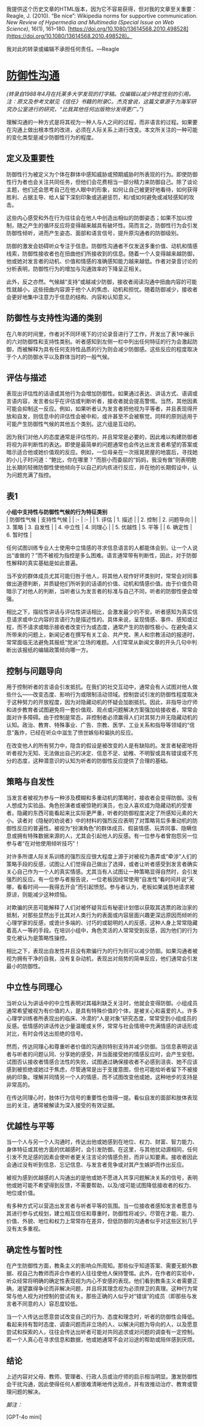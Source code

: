 我提供这个历史文章的HTML版本，因为它不容易获得，但对我的文章至关重要：Reagle, J. (2010). “Be nice”: Wikipedia norms for supportive communication. _New Review of Hypermedia and Multimedia (Special Issue on Web Science)_, 16(1), 161–180. [https://doi.org/10.1080/13614568.2010.498528](https://doi.org/10.1080/13614568.2010.498528)。

我对此的转录或编辑不承担任何责任。—Reagle

# [防御性沟通](https://reagle.org/joseph/2010/conflict/media/gibb-defensive-communication.html)

*(转录自1988年4月在托莱多大学发现的打字稿。仅编辑以减少特定性别的引用。注：原文及参考文献见《信任》书籍的附录C。杰克曾说，这篇文章源于为海军研究办公室进行的研究，“比我其他任何出版物分发得更广。”)*

理解沟通的一种方式是将其视为一种人与人之间的过程，而非语言的过程。如果要在沟通上做出根本性的改进，必须在人际关系上进行改变。本文所关注的一种可能的变化类型是减少防御性行为的程度。

## 定义及重要性

防御性行为被定义为个体在群体中感知威胁或预期威胁时所表现的行为。即使防御性行为者也会关注共同任务，但他们会花费相当一部分精力来防御自己。除了谈论主题，他们还会思考自己在他人眼中的形象，如何让自己被更好地看待，如何获得胜利、占据主导、给人留下深刻印象或逃避惩罚，和/或如何避免或减轻感知的攻击。

这些内心感受和外在行为往往会在他人中创造出相似的防御姿态；如果不加以控制，随之产生的循环反应将变得越来越具有破坏性。简而言之，防御性行为会引发防御性倾听，进而产生姿态、面部和语言信号，提升原沟通者的防御级别。

防御的激发会妨碍听众专注于信息。防御性沟通者不仅发送多重价值、动机和情感线索，防御性接收者也在扭曲他们所接收到的信息。随着一个人变得越来越防御，他或她对发言者的动机、价值和情感的准确感知能力越来越低。作者对录音讨论的分析表明，防御性行为的增加与沟通效率的下降呈正相关。

此外，反之亦然。气候越“支持”或越减少防御，接收者阅读沟通中扭曲内容的可能性就越小，这些扭曲内容源于他个人的焦虑、动机和担忧。随着防御减少，接收者会更好地集中注意力于信息的结构、内容和认知意义。

## 防御性与支持性沟通的类别

在八年的时间里，作者对不同环境下的讨论录音进行了工作，开发出了表1中展示的六对防御性和支持性类别。听者感知到左侧一栏中列出任何特征的行为会激起防御，而被解释为具有任何支持性品质的行为则会减少防御感。这些反应的程度取决于个人的防御水平以及群体当时的一般气候。

## 评估与描述

表现出评估性的话语或其他行为会增加防御性。如果通过表达、讲话方式、语调或言语内容，发言者似乎在评估或判断听者，接收者就会提高警惕。当然，其他因素可能会抑制这一反应。例如，如果听者认为发言者把他视为平等者，并且表现得开放和自发，则信息中的评估性会被中和，或许甚至不会被察觉。同样的原则适用于可能产生防御性气候的其他五个类别。这六组是互动的。

因为我们对他人的态度通常是评估性的，并且常常是必要的，因此难以构建防御者将视为非判断性的表达。即使是最简单的问题通常也会传达出发言者希望的答案或暗示适合他或她价值观的反应。例如，一位母亲在一次摇晃房屋的地震后，寻找她的小儿子时问道：“鲍比，你在哪里？”而胆小而委屈的“妈妈，我没有做”则表明鲍比长期的轻微防御性使他倾向于以自己的内疚进行反应，并在他的长期假设中，认为问题充满了指控。

## 表1

**小组中支持性与防御性气候的行为特征类别**  
| 防御性气候 | 支持性气候 |
| :- | :- |
| 1. 评估 | 1. 描述 | 
| 2. 控制 | 2. 问题导向 |
| 3. 策略 | 3. 自发性 |
| 4. 中立性 | 4. 同理心 |
| 5. 优越性 | 5. 平等 |
| 6. 确定性 | 6. 暂时性 |

任何试图训练专业人士使用中立情感的寻求信息语言的人都能体会到，让一个人说出“谁做的？”而不被视为指控是多么困难。语言通常带有判断性，因此，对于防御性解释的真实基础是如此普遍。

当不安的群体成员尤其可能归咎于他人，将其他人视作好坏类别时，常常会对同事做出道德判断，并质疑他们所听到的话语的价值、动机和情感价值。由于价值负荷暗示了对他人的判断，当听者认为发言者的标准与自己不同，听者的防御性便会增强。

相比之下，描绘性讲话与评估性讲话相比，会激发最少的不安。听者感知为真实信息请求或中立内容的言语行为是描述性的。具体来说，呈现情感、事件、感知或过程，而不请求或暗示接收者改变行为或态度，通常产生的防御性极小。在避免语义所带来的问题上，新闻记者在撰写有关工会、共产党、黑人和宗教活动的报道时，常常面临无法避免其报纸“党派”立场的难题。人们常常从新闻文章的开头几句中判断出该报纸的编辑政策倾向哪一方。

## 控制与问题导向

用于控制听者的言语会引发抵抗。在我们的社交互动中，通常会有人试图对他人做些什么——改变态度、影响行为或限制活动领域。控制尝试引发的防御性程度取决于这种努力的开放程度，因为对隐藏动机的怀疑会加剧抵抗。因此，非指导治疗师和进步教育者试图避免将一套价值观、观点或问题解决方案强加给接收者，常常会面对许多障碍。由于控制是常态，非控制者必须赢得人们对其努力并无隐藏动机的认知。政治、教育、特殊事业、广告、宗教、医学、工业关系和指导等领域的“信息”轰炸，已经在听众中滋生了愤世嫉俗和偏执的反应。

在改变他人的所有努力中，隐含的假设是被改变的人是有缺陷的。发言者秘密地将听者视为无知、无法做出自己的决定、信息不足、幼稚、不明智或具有错误或不充分的态度，这种潜意识的认知为听者的防御性反应提供了合理的基础。

## 策略与自发性

当发言者被视为参与一种涉及模糊和多重动机的策略时，接收者会变得防御。没有人想成为实验品、角色扮演者或被惊艳的演员，也没人喜欢成为隐藏动机的受害者。隐藏的东西可能看起来比实际更严重，听者的防御程度决定了所感知元素的大小。读者对《隐秘的劝说者》中的材料的强烈反应表明了对策略背后多重动机的防御性反应的普遍性。被视为“扮演角色”的群体成员、假装情感、玩弄同事、隐瞒信息或拥有特殊数据来源的人，尤其会引起他人的反感。有一位参与者曾抱怨另一位参与者“在对他使用倾听技巧”！

对许多所谓人际关系训练的强烈反应很大程度上源于对被视为愚弄或“牵涉”人们的策略手段的反感，试图让人们觉得自己做出了选择，或者让听者感受到发言者确实关心自己作为一个人的真实情感。尤其当有人试图让一种策略显得自然时，会引发强烈的反应。有一位参与者报告说，一位老板因经常使用“自发性”看时间并说“天哪，看看时间——我得去开会”而引起愤怒。参与者认为，老板如果诚恳地请求被原谅，则能减少这种烦恼。

对欺骗的厌恶可能解释了人们对被怀疑背后有秘密计划借以获取其选票的政治家的抵制，对那些显然出于比其对人类行为的表面或内容层面兴趣更深远原因而倾听的心理学家的反感，或诡计多端的、讨巧的或聪明的人的反感，这种人身上常常隐藏着高人一等的手段。在培训小组中，角色灵活的人常常受到反感，因为他们的行为变化被认为是策略性操控。

相比之下，表现出自发性并且没有欺骗行为的行为则可以减少防御。如果沟通者被视为拥有干净的自我，没有复杂动机，表现出对局势的简单反应，他们通常会引发最小的防御性。

## 中立性与同理心

当听众认为讲话中的中立性表明对其福利缺乏关注时，他就会变得防御。小组成员通常希望被视为有价值的人，是具有特殊价值的个体，是被关心和喜爱的人。许多心理学训练者所表现出的临床、冷漠的“人是对象”研究态度，常常受到小组成员的反感。低情感的讲话传达少量温暖或关怀，常常与社会情境中充满情感的讲话形成对比，有时会传达出拒绝的信号。

然而，传达同理心和尊重听者价值的沟通则特别支持并减少防御。当信息表明说话者与听者的问题认同、分享她的感受，并当面接受她的情感反应时，会产生安慰。试图否认接收者情感合法性的失败，试图通过确保接收者不必感到沮丧、她不应该感到被拒绝或她过于焦虑，尽管通常是出于支援意图，但也可能给听者留下不被接纳的印象。理解并同情另一个人的情感，而不试图改变他或她，这种地步的支持是非常高的。

在传达同理心时，肢体行为信号的重要性也值得一提。看似自发的面部和肢体表现出的关注，通常被解读为深入接受的有效证据。

## 优越性与平等

当一个人与另一个人沟通时，传达出他或她感到在地位、权力、财富、智力能力、身体特征或其他方面的优越感时，会引发防御。在这里，与其他扰动源相同，任何引发不充足感的因素会使听者更关注言论的情感负担，而非认知要素。接收者因此会通过没有听到信息、忘记信息、与发言者竞争或对其产生嫉妒而作出反应。

被视为感到优越感的人沟通出的是他或她不愿进入共享问题解决关系的信号，表明他或她可能不希望得到反馈，不需要帮助，以及/或可能试图降低接收者的权力、地位或价值。

有多种方式可以营造出发言者与听者平等的氛围。当一位接收者感知发言者愿意与其进行参与式规划，建立相互信任和尊重时，防御性将减少。尽管在才能、能力、价值、外貌、地位和权力上常常存在差异，但低防御的沟通者似乎对这些区别几乎没有太多重视。

## 确定性与暂时性

在产生防御性方面，教条主义的影响众所周知。那些似乎知道答案、需要无额外数据、视自己为教师而非合作者的人往往使他人保持警惕。此外，在作者的实验中，听众经常将明确的确定性表现视为内心不安感的表现。他们看到教条主义者需要正确，渴望赢得争论而非解决问题，并且将其理念视为必须捍卫的真理。这种行为常常与他人视为对控制的尝试有关。那些正确的人似乎对“错误”的成员（即那些与发言者不同意的人）容忍度较低。

当一个人传达出愿意尝试改变自己的行为、态度和理念时，听者的防御性会降低。看起来持有暂时态度、调查问题而非立场的人、以解决问题为导向的人，以及愿意尝试和探索的人，往往会传达出听者可能对共同追求或对问题的调查有一定控制。若一个人真心在寻求信息和数据，他或她通常不会对沿途的帮助或陪伴感到厌烦。

## 结论

上述内容对父母、教师、管理者、行政人员或治疗师的启示相当明显。激发防御性会干扰沟通，因此使得任何人都很难清晰地传达观点，并有效推动治疗、教育或管理问题的解决。

*脚注：*

[^2]: J. R. Gibb, "小组中的防御水平与影响潜力," 见 L. Petrullo 和 B. M. Bass (编辑)，《领导与人际行为》（纽约：霍尔特，里因哈特与温斯顿，1961年），第66-81页
[^3]: J. R. Gibb, "群体教学的社会心理过程," 见 N. B. Henry (编辑)，《教学小组的动态》（全国教育研究协会第59届年鉴，第II部分，1960年），第115-135页。

[GPT-4o mini]
